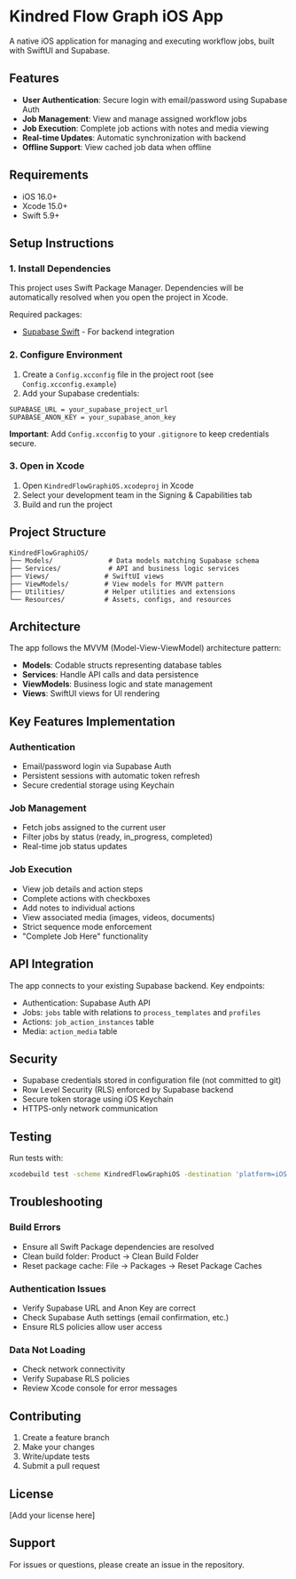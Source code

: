# Kindred Flow Graph iOS App

A native iOS application for managing and executing workflow jobs, built with SwiftUI and Supabase.

## Features

- **User Authentication**: Secure login with email/password using Supabase Auth
- **Job Management**: View and manage assigned workflow jobs
- **Job Execution**: Complete job actions with notes and media viewing
- **Real-time Updates**: Automatic synchronization with backend
- **Offline Support**: View cached job data when offline

## Requirements

- iOS 16.0+
- Xcode 15.0+
- Swift 5.9+

## Setup Instructions

### 1. Install Dependencies

This project uses Swift Package Manager. Dependencies will be automatically resolved when you open the project in Xcode.

Required packages:
- [Supabase Swift](https://github.com/supabase/supabase-swift) - For backend integration

### 2. Configure Environment

1. Create a `Config.xcconfig` file in the project root (see `Config.xcconfig.example`)
2. Add your Supabase credentials:

```
SUPABASE_URL = your_supabase_project_url
SUPABASE_ANON_KEY = your_supabase_anon_key
```

**Important**: Add `Config.xcconfig` to your `.gitignore` to keep credentials secure.

### 3. Open in Xcode

1. Open `KindredFlowGraphiOS.xcodeproj` in Xcode
2. Select your development team in the Signing & Capabilities tab
3. Build and run the project

## Project Structure

```
KindredFlowGraphiOS/
├── Models/              # Data models matching Supabase schema
├── Services/            # API and business logic services
├── Views/              # SwiftUI views
├── ViewModels/         # View models for MVVM pattern
├── Utilities/          # Helper utilities and extensions
└── Resources/          # Assets, configs, and resources
```

## Architecture

The app follows the MVVM (Model-View-ViewModel) architecture pattern:

- **Models**: Codable structs representing database tables
- **Services**: Handle API calls and data persistence
- **ViewModels**: Business logic and state management
- **Views**: SwiftUI views for UI rendering

## Key Features Implementation

### Authentication
- Email/password login via Supabase Auth
- Persistent sessions with automatic token refresh
- Secure credential storage using Keychain

### Job Management
- Fetch jobs assigned to the current user
- Filter jobs by status (ready, in_progress, completed)
- Real-time job status updates

### Job Execution
- View job details and action steps
- Complete actions with checkboxes
- Add notes to individual actions
- View associated media (images, videos, documents)
- Strict sequence mode enforcement
- "Complete Job Here" functionality

## API Integration

The app connects to your existing Supabase backend. Key endpoints:

- Authentication: Supabase Auth API
- Jobs: `jobs` table with relations to `process_templates` and `profiles`
- Actions: `job_action_instances` table
- Media: `action_media` table

## Security

- Supabase credentials stored in configuration file (not committed to git)
- Row Level Security (RLS) enforced by Supabase backend
- Secure token storage using iOS Keychain
- HTTPS-only network communication

## Testing

Run tests with:
```bash
xcodebuild test -scheme KindredFlowGraphiOS -destination 'platform=iOS Simulator,name=iPhone 15'
```

## Troubleshooting

### Build Errors
- Ensure all Swift Package dependencies are resolved
- Clean build folder: Product → Clean Build Folder
- Reset package cache: File → Packages → Reset Package Caches

### Authentication Issues
- Verify Supabase URL and Anon Key are correct
- Check Supabase Auth settings (email confirmation, etc.)
- Ensure RLS policies allow user access

### Data Not Loading
- Check network connectivity
- Verify Supabase RLS policies
- Review Xcode console for error messages

## Contributing

1. Create a feature branch
2. Make your changes
3. Write/update tests
4. Submit a pull request

## License

[Add your license here]

## Support

For issues or questions, please create an issue in the repository.

